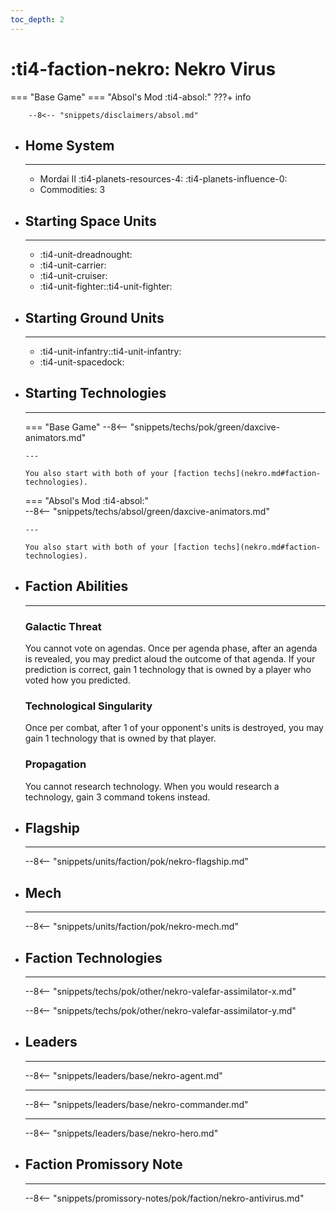 ```yaml
---
toc_depth: 2
---
```


# :ti4-faction-nekro: Nekro Virus
=== "Base Game"
=== "Absol's Mod :ti4-absol:" 
    ???+ info

        --8<-- "snippets/disclaimers/absol.md"

<div class="grid cards" markdown>

-   ## __Home System__

    ---

    * Mordai II :ti4-planets-resources-4: :ti4-planets-influence-0:
    * Commodities: 3

</div>

<div class="grid cards" markdown>

-   ## __Starting Space Units__

    ---

    * :ti4-unit-dreadnought:
    * :ti4-unit-carrier:
    * :ti4-unit-cruiser:
    * :ti4-unit-fighter::ti4-unit-fighter:

-   ## __Starting Ground Units__

    ---

    * :ti4-unit-infantry::ti4-unit-infantry:
    * :ti4-unit-spacedock:

-   ## __Starting Technologies__

    ---
    === "Base Game"
        --8<-- "snippets/techs/pok/green/daxcive-animators.md"
        
        ---

        You also start with both of your [faction techs](nekro.md#faction-technologies). 

    === "Absol's Mod :ti4-absol:"  
        --8<-- "snippets/techs/absol/green/daxcive-animators.md"
        
        ---
        
        You also start with both of your [faction techs](nekro.md#faction-technologies).

-   ## __Faction Abilities__

    ---
    ### **Galactic Threat**

    You cannot vote on agendas. Once per agenda phase, after an agenda is revealed, you may predict aloud the outcome of that agenda. If your prediction is correct, gain 1 technology that is owned by a player who voted how you predicted.

    ### **Technological Singularity**

    Once per combat, after 1 of your opponent's units is destroyed, you may gain 1 technology that is owned by that player.
    
    ### **Propagation**

    You cannot research technology. When you would research a technology, gain 3 command tokens instead.

-   ## __Flagship__

    ---
    --8<-- "snippets/units/faction/pok/nekro-flagship.md"

-   ## __Mech__

    ---
    --8<-- "snippets/units/faction/pok/nekro-mech.md"

-   ## __Faction Technologies__

    ---
    --8<-- "snippets/techs/pok/other/nekro-valefar-assimilator-x.md"

    --8<-- "snippets/techs/pok/other/nekro-valefar-assimilator-y.md"

-   ## __Leaders__

    ---
    
    --8<-- "snippets/leaders/base/nekro-agent.md"

    ---

    --8<-- "snippets/leaders/base/nekro-commander.md"

    ---

    --8<-- "snippets/leaders/base/nekro-hero.md"

-   ## __Faction Promissory Note__

    ---
    --8<-- "snippets/promissory-notes/pok/faction/nekro-antivirus.md"

</div>